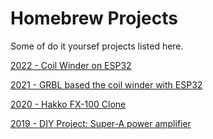 # Homebrew Projects

Some of do it yoursef projects listed here.

[2022 - Coil Winder on ESP32](https://github.com/hww/coilwinder_esp32)

[2021 - GRBL based the coil winder with ESP32](https://github.com/hww/coil_winder_grbl_esp32)

[2020 - Hakko FX-100 Clone](/projects/hakko_fx100_clone)

[2019 - DIY Project: Super-A power amplifier](projects/nataly_nxp)

